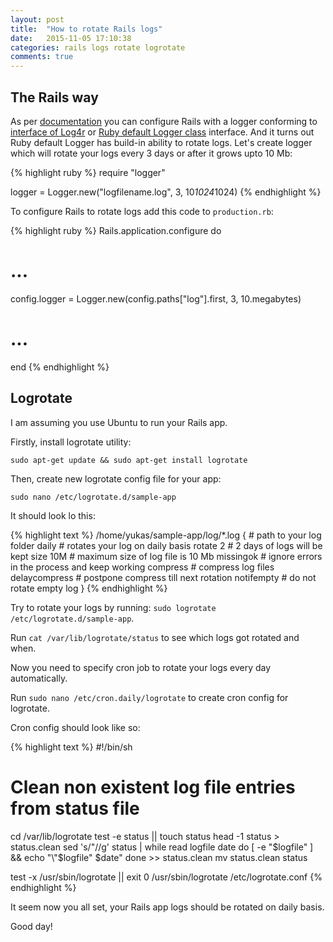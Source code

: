 ```yaml
---
layout: post
title:  "How to rotate Rails logs"
date:   2015-11-05 17:10:38
categories: rails logs rotate logrotate
comments: true
---
```


## The Rails way

As per [documentation](http://guides.rubyonrails.org/configuring.html#rails-general-configuration) you can
configure Rails with a logger conforming to [interface of Log4r](http://log4r.rubyforge.org/rdoc/Log4r/Logger.html)
or [Ruby default Logger class](http://ruby-doc.org/stdlib-2.2.3/libdoc/logger/rdoc/Logger.html) interface.
And it turns out Ruby default Logger has build-in ability to rotate logs.
Let's create logger which will rotate your logs every 3 days or after it grows upto 10 Mb:

{% highlight ruby %}
require "logger"

logger = Logger.new("logfilename.log", 3, 10*1024*1024)
{% endhighlight %}

To configure Rails to rotate logs add this code to `production.rb`:

{% highlight ruby %}
Rails.application.configure do

# ...

config.logger = Logger.new(config.paths["log"].first, 3, 10.megabytes)
  
# ...

end
{% endhighlight %}

## Logrotate

I am assuming you use Ubuntu to run your Rails app.

Firstly, install logrotate utility:

`sudo apt-get update && sudo apt-get install logrotate`

Then, create new logrotate config file for your app:

`sudo nano /etc/logrotate.d/sample-app`

It should look lo this:

{% highlight text %}
/home/yukas/sample-app/log/*.log {   # path to your log folder
        daily           # rotates your log on daily basis
        rotate 2        # 2 days of logs will be kept
        size 10M        # maximum size of log file is 10 Mb
        missingok       # ignore errors in the process and keep working
        compress        # compress log files
        delaycompress   # postpone compress till next rotation
        notifempty      # do not rotate empty log
}
{% endhighlight %}

Try to rotate your logs by running: `sudo logrotate /etc/logrotate.d/sample-app`.

Run `cat /var/lib/logrotate/status` to see which logs got rotated and when.

Now you need to specify cron job to rotate your logs every day automatically.

Run `sudo nano /etc/cron.daily/logrotate` to create cron config for logrotate.

Cron config should look like so:

{% highlight text %}
#!/bin/sh

# Clean non existent log file entries from status file
cd /var/lib/logrotate
test -e status || touch status
head -1 status > status.clean
sed 's/"//g' status | while read logfile date
do
    [ -e "$logfile" ] && echo "\"$logfile\" $date"
done >> status.clean
mv status.clean status

test -x /usr/sbin/logrotate || exit 0
/usr/sbin/logrotate /etc/logrotate.conf
{% endhighlight %}

It seem now you all set, your Rails app logs should be rotated on daily basis.

Good day!